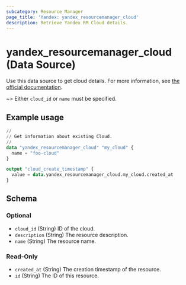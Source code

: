 ```yaml
---
subcategory: Resource Manager
page_title: 'Yandex: yandex_resourcemanager_cloud'
description: Retrieve Yandex RM Cloud details.
---
```


# yandex_resourcemanager_cloud (Data Source)

Use this data source to get cloud details. For more information, see [the official documentation](https://yandex.cloud/docs/resource-manager/concepts/resources-hierarchy#cloud).

~> Either `cloud_id` or `name` must be specified.

## Example usage

```terraform
//
// Get information about existing Cloud.
//
data "yandex_resourcemanager_cloud" "my_cloud" {
  name = "foo-cloud"
}

output "cloud_create_timestamp" {
  value = data.yandex_resourcemanager_cloud.my_cloud.created_at
}
```

<!-- schema generated by tfplugindocs -->
## Schema

### Optional

- `cloud_id` (String) ID of the cloud.
- `description` (String) The resource description.
- `name` (String) The resource name.

### Read-Only

- `created_at` (String) The creation timestamp of the resource.
- `id` (String) The ID of this resource.
